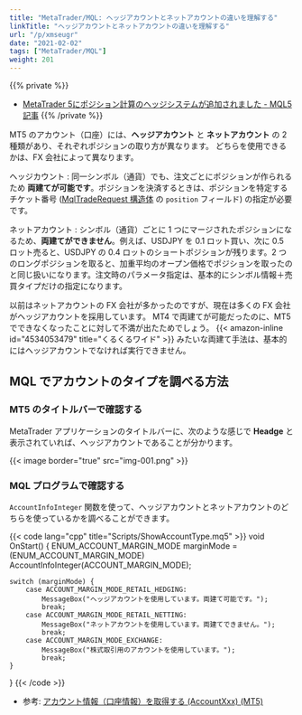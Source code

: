```yaml
---
title: "MetaTrader/MQL: ヘッジアカウントとネットアカウントの違いを理解する"
linkTitle: "ヘッジアカウントとネットアカウントの違いを理解する"
url: "/p/xmseugr"
date: "2021-02-02"
tags: ["MetaTrader/MQL"]
weight: 201
---
```


{{% private %}}
- [MetaTrader 5にポジション計算のヘッジシステムが追加されました - MQL5記事](https://www.mql5.com/ja/articles/2299)
{{% /private %}}

MT5 のアカウント（口座）には、__ヘッジアカウント__ と __ネットアカウント__ の 2 種類があり、それぞれポジションの取り方が異なります。
どちらを使用できるかは、FX 会社によって異なります。

ヘッジカウント
: 同一シンボル（通貨）でも、注文ごとにポジションが作られるため __両建てが可能です__。ポジションを決済するときは、ポジションを特定するチケット番号 ([MqlTradeRequest 構造体](https://www.mql5.com/en/docs/constants/structures/mqltraderequest) の `position` フィールド) の指定が必要です。

ネットアカウント
: シンボル（通貨）ごとに 1 つにマージされたポジションになるため、__両建てができません__。例えば、USDJPY を 0.1 ロット買い、次に 0.5 ロット売ると、USDJPY の 0.4 ロットのショートポジションが残ります。2 つのロングポジションを取ると、加重平均のオープン価格でポジションを取ったのと同じ扱いになります。注文時のパラメータ指定は、基本的にシンボル情報＋売買タイプだけの指定になります。

以前はネットアカウントの FX 会社が多かったのですが、現在は多くの FX 会社がヘッジアカウントを採用しています。
MT4 で両建てが可能だったのに、MT5 でできなくなったことに対して不満が出たためでしょう。
{{< amazon-inline id="4534053479" title="くるくるワイド" >}} みたいな両建て手法は、基本的にはヘッジアカウントでなければ実行できません。


MQL でアカウントのタイプを調べる方法
----

### MT5 のタイトルバーで確認する

MetaTrader アプリケーションのタイトルバーに、次のような感じで __Headge__ と表示されていれば、ヘッジアカウントであることが分かります。

{{< image border="true" src="img-001.png" >}}

### MQL プログラムで確認する

`AccountInfoInteger` 関数を使って、ヘッジアカウントとネットアカウントのどちらを使っているかを調べることができます。

{{< code lang="cpp" title="Scripts/ShowAccountType.mq5" >}}
void OnStart() {
    ENUM_ACCOUNT_MARGIN_MODE marginMode =
        (ENUM_ACCOUNT_MARGIN_MODE) AccountInfoInteger(ACCOUNT_MARGIN_MODE);

    switch (marginMode) {
        case ACCOUNT_MARGIN_MODE_RETAIL_HEDGING:
            MessageBox("ヘッジアカウントを使用しています。両建て可能です。");
            break;
        case ACCOUNT_MARGIN_MODE_RETAIL_NETTING:
            MessageBox("ネットアカウントを使用しています。両建てできません。");
            break;
        case ACCOUNT_MARGIN_MODE_EXCHANGE:
            MessageBox("株式取引用のアカウントを使用しています。");
            break;
    }
}
{{< /code >}}

- 参考: [アカウント情報（口座情報）を取得する (AccountXxx) (MT5)](/p/nb7h9vg)


